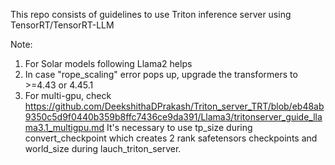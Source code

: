 This repo consists of guidelines to use Triton inference server using TensorRT/TensorRT-LLM


Note:
1. For Solar models following Llama2 helps 
2. In case "rope_scaling" error pops up, upgrade the transformers to >=4.43 or 4.45.1
3. For multi-gpu, check https://github.com/DeekshithaDPrakash/Triton_server_TRT/blob/eb48ab9350c5d9f0440b359b8ffc7436ce9da391/Llama3/tritonserver_guide_llama3.1_multigpu.md
   It's necessary to use tp_size during convert_checkpoint which creates 2 rank safetensors checkpoints
   and world_size during lauch_triton_server.
   
